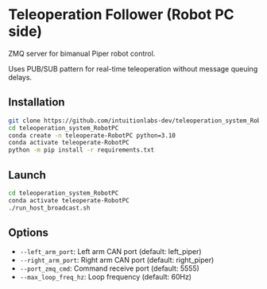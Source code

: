 # Teleoperation Follower (Robot PC side)

ZMQ server for bimanual Piper robot control.

Uses PUB/SUB pattern for real-time teleoperation without message queuing delays.


## Installation
```bash
git clone https://github.com/intuitionlabs-dev/teleoperation_system_RobotPC.git
cd teleoperation_system_RobotPC
conda create -n teleoperate-RobotPC python=3.10
conda activate teleoperate-RobotPC
python -m pip install -r requirements.txt
```

## Launch
```bash
cd teleoperation_system_RobotPC
conda activate teleoperate-RobotPC
./run_host_broadcast.sh
```

## Options
- `--left_arm_port`: Left arm CAN port (default: left_piper)
- `--right_arm_port`: Right arm CAN port (default: right_piper)
- `--port_zmq_cmd`: Command receive port (default: 5555)
- `--max_loop_freq_hz`: Loop frequency (default: 60Hz)
